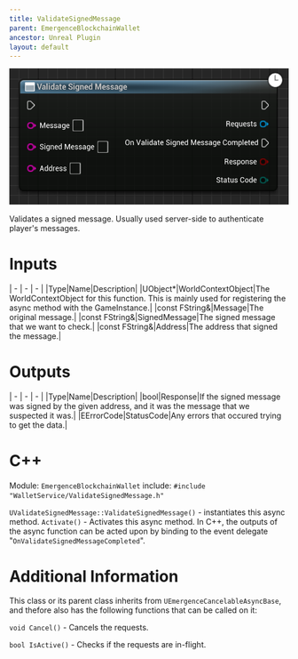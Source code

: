```yaml
---
title: ValidateSignedMessage
parent: EmergenceBlockchainWallet
ancestor: Unreal Plugin
layout: default
---
```


![](ValidateSignedMessage.png)

Validates a signed message. Usually used server-side to authenticate player's messages.

# Inputs

| - | - | - |
|Type|Name|Description|
|UObject\*|WorldContextObject|The WorldContextObject for this function. This is mainly used for registering the async method with the GameInstance.|
|const FString&|Message|The original message.|
|const FString&|SignedMessage|The signed message that we want to check.|
|const FString&|Address|The address that signed the message.|

# Outputs

| - | - | - |
|Type|Name|Description|
|bool|Response|If the signed message was signed by the given address, and it was the message that we suspected it was.|
|EErrorCode|StatusCode|Any errors that occured trying to get the data.|

# C++
Module: `EmergenceBlockchainWallet`
include: `#include "WalletService/ValidateSignedMessage.h"`

`UValidateSignedMessage::ValidateSignedMessage()` - instantiates this async method.
`Activate()` - Activates this async method.
In C++, the outputs of the async function can be acted upon by binding to the event delegate "`OnValidateSignedMessageCompleted`".

# Additional Information

This class or its parent class inherits from `UEmergenceCancelableAsyncBase`, and thefore also has the following functions that can be called on it:

`void Cancel()` - Cancels the requests.

`bool IsActive()` - Checks if the requests are in-flight.